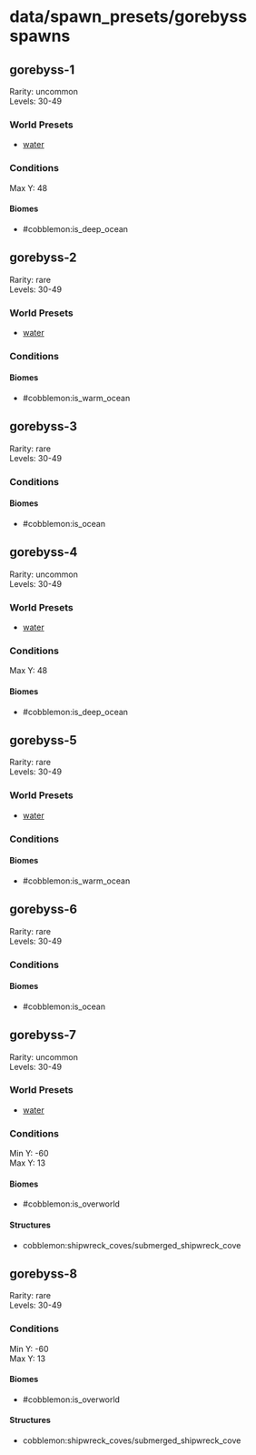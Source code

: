 # data/spawn_presets/gorebyss spawns  
  
## gorebyss-1  
Rarity: uncommon  
Levels: 30-49  
  
### World Presets  
* [water](/data/world_presets/water.md)  
  
### Conditions  
Max Y: 48  
  
#### Biomes  
  * #cobblemon:is_deep_ocean
  
  
## gorebyss-2  
Rarity: rare  
Levels: 30-49  
  
### World Presets  
* [water](/data/world_presets/water.md)  
  
### Conditions  
  
#### Biomes  
  * #cobblemon:is_warm_ocean
  
  
## gorebyss-3  
Rarity: rare  
Levels: 30-49  
  
### Conditions  
  
#### Biomes  
  * #cobblemon:is_ocean
  
  
## gorebyss-4  
Rarity: uncommon  
Levels: 30-49  
  
### World Presets  
* [water](/data/world_presets/water.md)  
  
### Conditions  
Max Y: 48  
  
#### Biomes  
  * #cobblemon:is_deep_ocean
  
  
## gorebyss-5  
Rarity: rare  
Levels: 30-49  
  
### World Presets  
* [water](/data/world_presets/water.md)  
  
### Conditions  
  
#### Biomes  
  * #cobblemon:is_warm_ocean
  
  
## gorebyss-6  
Rarity: rare  
Levels: 30-49  
  
### Conditions  
  
#### Biomes  
  * #cobblemon:is_ocean
  
  
## gorebyss-7  
Rarity: uncommon  
Levels: 30-49  
  
### World Presets  
* [water](/data/world_presets/water.md)  
  
### Conditions  
Min Y: -60  
Max Y: 13  
  
#### Biomes  
  * #cobblemon:is_overworld
  
  
#### Structures  
  * cobblemon:shipwreck_coves/submerged_shipwreck_cove
  
  
## gorebyss-8  
Rarity: rare  
Levels: 30-49  
  
### Conditions  
Min Y: -60  
Max Y: 13  
  
#### Biomes  
  * #cobblemon:is_overworld
  
  
#### Structures  
  * cobblemon:shipwreck_coves/submerged_shipwreck_cove
  
